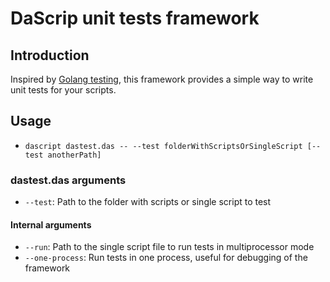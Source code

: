 # DaScrip unit tests framework

## Introduction

Inspired by [Golang testing](https://pkg.go.dev/testing), this framework provides a simple way to write unit tests for your scripts.

## Usage

- `dascript dastest.das -- --test folderWithScriptsOrSingleScript [--test anotherPath]`

### dastest.das arguments
- `--test`: Path to the folder with scripts or single script to test

#### Internal arguments
- `--run`: Path to the single script file to run tests in multiprocessor mode
- `--one-process`: Run tests in one process, useful for debugging of the framework
